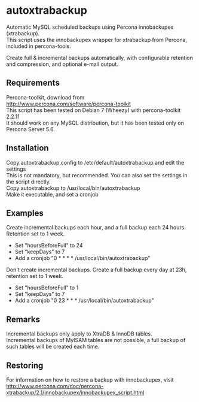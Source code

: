 autoxtrabackup
==============

Automatic MySQL scheduled backups using Percona innobackupex (xtrabackup).  
This script uses the innobackupex wrapper for xtrabackup from Percona, included in percona-tools.

Create full & incremental backups automatically, with configurable retention and compression, and optional e-mail output.

Requirements
------------
Percona-toolkit, download from http://www.percona.com/software/percona-toolkit  
This script has been tested on Debian 7 (Wheezy) with percona-toolkit 2.2.11  
It should work on any MySQL distribution, but it has been tested only on Percona Server 5.6.

Installation
------------
Copy autoxtrabackup.config to /etc/default/autoxtrabackup and edit the settings  
This is not mandatory, but recommended. You can also set the settings in the script directly.  
Copy autoxtrabackup to /usr/local/bin/autoxtrabackup  
Make it executable, and set a cronjob  

Examples
---------
Create incremental backups each hour, and a full backup each 24 hours. Retention set to 1 week.  
  - Set "hoursBeforeFull" to 24  
  - Set "keepDays" to 7  
  - Add a cronjob "0 * * * * /usr/local/bin/autoxtrabackup"

Don't create incremental backups. Create a full backup every day at 23h, retention set to 1 week.
  - Set "hoursBeforeFull" to 1
  - Set "keepDays" to 7
  - Add a cronjob "0 23 * * * /usr/local/bin/autoxtrabackup"

Remarks
-------
Incremental backups only apply to XtraDB & InnoDB tables.  
Incremental backups of MyISAM tables are not possible, a full backup of such tables will be created each time.  

Restoring
---------
For information on how to restore a backup with innobackupex, visit http://www.percona.com/doc/percona-xtrabackup/2.1/innobackupex/innobackupex_script.html
